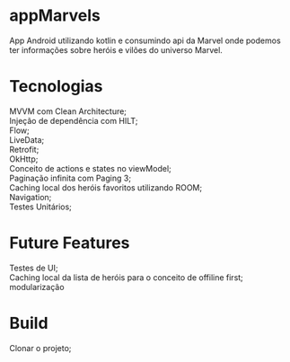 # appMarvels
App Android utilizando kotlin e consumindo api da Marvel onde podemos ter informações sobre heróis e vilões do universo Marvel.

# Tecnologias
MVVM com Clean Architecture;<br />
Injeção de dependência com HILT;<br />
Flow;<br />
LiveData;<br />
Retrofit;<br />
OkHttp;<br />
Conceito de actions e states no viewModel;<br />
Paginação infinita com Paging 3;<br />
Caching local dos heróis favoritos utilizando ROOM;<br />
Navigation;<br />
Testes Unitários;<br />

# Future Features
Testes de UI;<br />
Caching local da lista de heróis para o conceito de offiline first;<br />
modularização

# Build
Clonar o projeto;<br />
